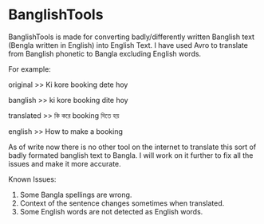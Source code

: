 # BanglishTools

BanglishTools is made for converting badly/differently written Banglish text (Bengla written in English) into English Text.
I have used Avro to translate from Banglish phonetic to Bangla excluding English words. 

For example: 

original   >> Ki kore booking dete hoy

banglish   >> ki kore booking dite hoy

translated >> কি করে booking দিতে হয়

english    >> How to make a booking


As of write now there is no other tool on the internet to translate this sort of badly formated banglish text to Bangla. 
I will work on it further to fix all the issues and make it more accurate. 



Known Issues: 

1. Some Bangla spellings are wrong.
2. Context of the sentence changes sometimes when translated.
3. Some English words are not detected as English words. 


